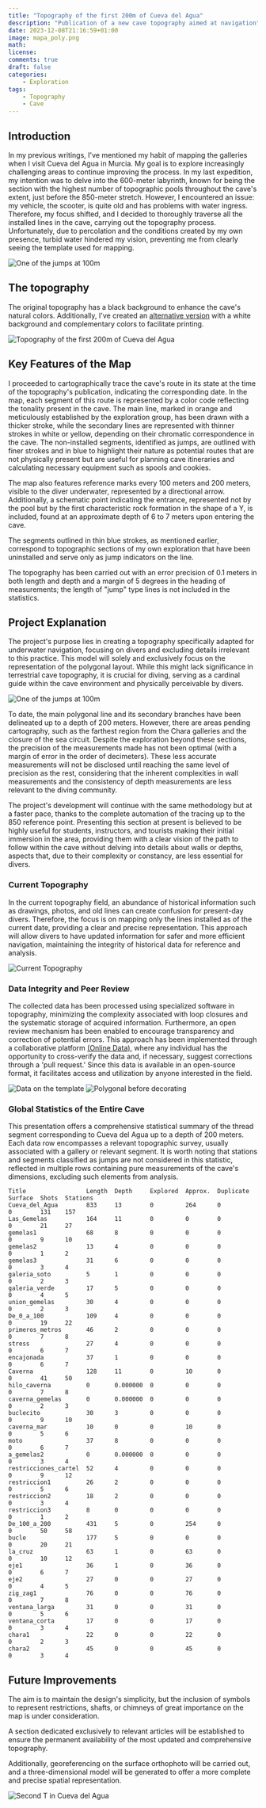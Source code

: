 ```yaml
---
title: "Topography of the first 200m of Cueva del Agua"
description: "Publication of a new cave topography aimed at navigation"
date: 2023-12-08T21:16:59+01:00
image: mapa_poly.png
math: 
license: 
comments: true
draft: false
categories:
    - Exploration
tags:
    - Topography
    - Cave
---
```


## Introduction
In my previous writings, I've mentioned my habit of mapping the galleries when I visit Cueva del Agua in Murcia. My goal is to explore increasingly challenging areas to continue improving the process. In my last expedition, my intention was to delve into the 600-meter labyrinth, known for being the section with the highest number of topographic pools throughout the cave's extent, just before the 850-meter stretch. However, I encountered an issue: my vehicle, the scooter, is quite old and has problems with water ingress. Therefore, my focus shifted, and I decided to thoroughly traverse all the installed lines in the cave, carrying out the topography process. Unfortunately, due to percolation and the conditions created by my own presence, turbid water hindered my vision, preventing me from clearly seeing the template used for mapping.

![One of the jumps at 100m](salto.png)

## The topography
The original topography has a black background to enhance the cave's natural colors. Additionally, I've created an [alternative version](https://buceo.avances123.es/es/p/topografia-de-los-primeros-200m-de-cueva-del-agua/mapa_poly_negativo.png) with a white background and complementary colors to facilitate printing.

![Topography of the first 200m of Cueva del Agua](mapa_poly.png)


## Key Features of the Map

I proceeded to cartographically trace the cave's route in its state at the time of the topography's publication, indicating the corresponding date. In the map, each segment of this route is represented by a color code reflecting the tonality present in the cave. The main line, marked in orange and meticulously established by the exploration group, has been drawn with a thicker stroke, while the secondary lines are represented with thinner strokes in white or yellow, depending on their chromatic correspondence in the cave. The non-installed segments, identified as jumps, are outlined with finer strokes and in blue to highlight their nature as potential routes that are not physically present but are useful for planning cave itineraries and calculating necessary equipment such as spools and cookies.

The map also features reference marks every 100 meters and 200 meters, visible to the diver underwater, represented by a directional arrow. Additionally, a schematic point indicating the entrance, represented not by the pool but by the first characteristic rock formation in the shape of a Y, is included, found at an approximate depth of 6 to 7 meters upon entering the cave.

The segments outlined in thin blue strokes, as mentioned earlier, correspond to topographic sections of my own exploration that have been uninstalled and serve only as jump indicators on the line.

The topography has been carried out with an error precision of 0.1 meters in both length and depth and a margin of 5 degrees in the heading of measurements; the length of "jump" type lines is not included in the statistics.

## Project Explanation
The project's purpose lies in creating a topography specifically adapted for underwater navigation, focusing on divers and excluding details irrelevant to this practice. This model will solely and exclusively focus on the representation of the polygonal layout. While this might lack significance in terrestrial cave topography, it is crucial for diving, serving as a cardinal guide within the cave environment and physically perceivable by divers.

![One of the jumps at 100m](2.png)

To date, the main polygonal line and its secondary branches have been delineated up to a depth of 200 meters. However, there are areas pending cartography, such as the farthest region from the Chara galleries and the closure of the sea circuit. Despite the exploration beyond these sections, the precision of the measurements made has not been optimal (with a margin of error in the order of decimeters). These less accurate measurements will not be disclosed until reaching the same level of precision as the rest, considering that the inherent complexities in wall measurements and the consistency of depth measurements are less relevant to the diving community.

The project's development will continue with the same methodology but at a faster pace, thanks to the complete automation of the tracing up to the 850 reference point. Presenting this section at present is believed to be highly useful for students, instructors, and tourists making their initial immersion in the area, providing them with a clear vision of the path to follow within the cave without delving into details about walls or depths, aspects that, due to their complexity or constancy, are less essential for divers.

### Current Topography
In the current topography field, an abundance of historical information such as drawings, photos, and old lines can create confusion for present-day divers. Therefore, the focus is on mapping only the lines installed as of the current date, providing a clear and precise representation. This approach will allow divers to have updated information for safer and more efficient navigation, maintaining the integrity of historical data for reference and analysis.

![Current Topography](topo_actual.png)

### Data Integrity and Peer Review

The collected data has been processed using specialized software in topography, minimizing the complexity associated with loop closures and the systematic storage of acquired information. Furthermore, an open review mechanism has been enabled to encourage transparency and correction of potential errors. This approach has been implemented through a collaborative platform [(Online Data)](https://github.com/avances123/topografias/blob/master/cda/las_T/cova.th), where any individual has the opportunity to cross-verify the data and, if necessary, suggest corrections through a 'pull request.' Since this data is available in an open-source format, it facilitates access and utilization by anyone interested in the field.

![Data on the template](IMG_20231202_182833.jpg)
![Polygonal before decorating](cave_m.jpg)

### Global Statistics of the Entire Cave
This presentation offers a comprehensive statistical summary of the thread segment corresponding to Cueva del Agua up to a depth of 200 meters. Each data row encompasses a relevant topographic survey, usually associated with a gallery or relevant segment. It is worth noting that stations and segments classified as jumps are not considered in this statistic, reflected in multiple rows containing pure measurements of the cave's dimensions, excluding such elements from analysis.



```
Title                 Length  Depth     Explored  Approx.  Duplicate  Surface  Shots  Stations
Cueva_del_Agua        833     13        0         264      0          0        131    157
Las_Gemelas           164     11        0         0        0          0        21     27
gemelas1              68      8         0         0        0          0        9      10
gemelas2              13      4         0         0        0          0        1      2
gemelas3              31      6         0         0        0          0        3      4
galeria_soto          5       1         0         0        0          0        2      3
galeria_verde         17      5         0         0        0          0        4      5
union_gemelas         30      4         0         0        0          0        2      3
De_0_a_100            109     4         0         0        0          0        19     22
primeros_metros       46      2         0         0        0          0        7      8
stress                27      4         0         0        0          0        6      7
encajonada            37      1         0         0        0          0        6      7
Caverna               128     11        0         10       0          0        41     50
hilo_caverna          0       0.000000  0         0        0          0        7      8
caverna_gemelas       0       0.000000  0         0        0          0        2      3
buclecito             30      3         0         0        0          0        9      10
caverna_mar           10      0         0         10       0          0        5      6
moto                  37      8         0         0        0          0        6      7
a_gemelas2            0       0.000000  0         0        0          0        3      4
restricciones_cartel  52      4         0         0        0          0        9      12
restriccion1          26      2         0         0        0          0        5      6
restriccion2          18      2         0         0        0          0        3      4
restriccion3          8       0         0         0        0          0        1      2
De_100_a_200          431     5         0         254      0          0        50     58
bucle                 177     5         0         0        0          0        20     21
la_cruz               63      1         0         63       0          0        10     12
eje1                  36      1         0         36       0          0        6      7
eje2                  27      0         0         27       0          0        4      5
zig_zag1              76      0         0         76       0          0        7      8
ventana_larga         31      0         0         31       0          0        5      6
ventana_corta         17      0         0         17       0          0        3      4
chara1                22      0         0         22       0          0        2      3
chara2                45      0         0         45       0          0        3      4
```



## Future Improvements
The aim is to maintain the design's simplicity, but the inclusion of symbols to represent restrictions, shafts, or chimneys of great importance on the map is under consideration.

A section dedicated exclusively to relevant articles will be established to ensure the permanent availability of the most updated and comprehensive topography.

Additionally, georeferencing on the surface orthophoto will be carried out, and a three-dimensional model will be generated to offer a more complete and precise spatial representation.

![Second T in Cueva del Agua](2t.jpg)
